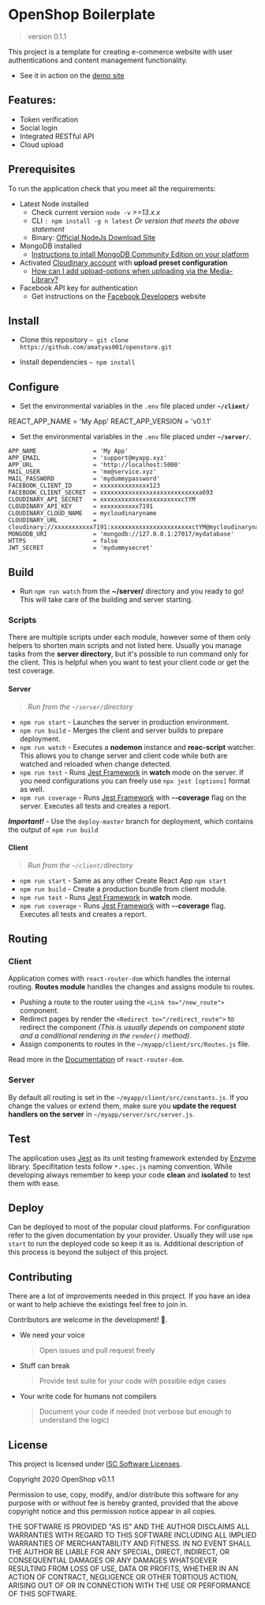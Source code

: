 # OpenShop Boilerplate

> version 0.1.1

This project is a template for creating e-commerce website with user authentications and content management functionality.

- See it in action on the [demo site](https://openshop-amatyas001.herokuapp.com/login)

## Features:

- Token verification
- Social login
- Integrated RESTful API
- Cloud upload

## Prerequisites

To run the application check that you meet all the requirements:

- Latest Node installed
  - Check current version `node -v` _>=13.x.x_
  - CLI `: npm install -g n latest` _Or version that meets the above statement_
  - Binary: [Official NodeJs Download Site](https://nodejs.org/en/download/)
- MongoDB installed
  - [Instructions to intall MongoDB Community Edition on your platform](https://docs.mongodb.com/manual/administration/install-community/)
- Activated [Cloudinary account](https://cloudinary.com/users/register/free) with **upload preset configuration**
  - [How can I add upload-options when uploading via the Media-Library?](https://support.cloudinary.com/hc/en-us/articles/208097215-How-can-I-add-upload-options-when-uploading-via-the-Media-Library-)
- Facebook API key for authentication
  - Get instructions on the [Facebook Developers](https://developers.facebook.com) website

## Install

- Clone this repository
  `~ git clone https://github.com/amatyas001/openstore.git`

- Install dependencies
  `~ npm install`

## Configure

- Set the environmental variables in the `.env` file placed under **`~/client/`**

REACT_APP_NAME = 'My App'
REACT_APP_VERSION = 'v0.1.1'

- Set the environmental variables in the `.env` file placed under **`~/server/`**.

```
APP_NAME                = 'My App'
APP_EMAIL               = 'support@myapp.xyz'
APP_URL                 = 'http://localhost:5000'
MAIL_USER               = 'me@service.xyz'
MAIL_PASSWORD           = 'mydummypassword'
FACEBOOK_CLIENT_ID      = xxxxxxxxxxxxxx123
FACEBOOK_CLIENT_SECRET  = xxxxxxxxxxxxxxxxxxxxxxxxxxxxa693
CLOUDINARY_API_SECRET   = xxxxxxxxxxxxxxxxxxxxxxxctYM
CLOUDINARY_API_KEY      = xxxxxxxxxxx7191
CLOUDINARY_CLOUD_NAME   = mycloudinaryname
CLOUDINARY_URL          = cloudinary://xxxxxxxxxxx7191:xxxxxxxxxxxxxxxxxxxxxxxctYM@mycloudinaryname
MONGODB_URI             = 'mongodb://127.0.0.1:27017/mydatabase'
HTTPS                   = false
JWT_SECRET              = 'mydummysecret'
```

## Build

- Run `npm run watch` from the **~/server/** directory and you ready to go! This will take care of the building and server starting.

### Scripts

There are multiple scripts under each module, however some of them only helpers to shorten main scripts and not listed here. Usually you manage tasks from the **server directory**, but it's possible to run command only for the client. This is helpful when you want to test your client code or get the test coverage.

#### Server

> _Run from the `~/server/`directory_

- `npm run start` - Launches the server in production environment.
- `npm run build` - Merges the client and server builds to prepare deployment.
- `npm run watch` - Executes a **nodemon** instance and **reac-script** watcher. This allows you to change server and client code while both are watched and reloaded when change detected.
- `npm run test` - Runs [Jest Framework](https://jestjs.io) in **watch** mode on the server. If you need configurations you can freely use `npx jest [options]` format as well.
- `npm run coverage` - Runs [Jest Framework](https://jestjs.io) with **--coverage** flag on the server. Executes all tests and creates a report.

**_Important!_** - Use the `deploy-master` branch for deployment, which contains the output of `npm run build`

#### Client

> _Run from the `~/client/`directory_

- `npm run start` - Same as any other Create React App `npm start`
- `npm run build` - Create a production bundle from client module.
- `npm run test` - Runs [Jest Framework](https://jestjs.io) in **watch** mode.
- `npm run coverage` - Runs [Jest Framework](https://jestjs.io) with **--coverage** flag. Executes all tests and creates a report.

## Routing

### Client

Application comes with `react-router-dom` which handles the internal routing. **Routes module** handles the changes and assigns module to routes.

- Pushing a route to the router using the `<Link to="/new_route">` component.
- Redirect pages by render the `<Redirect to="/redirect_route">` to redirect the component _(This is usually depends on component state and a conditional rendering in the `render()` method)_.
- Assign components to routes in the `~/myapp/client/src/Routes.js` file.

Read more in the [Documentation](https://reacttraining.com/react-router/web) of `react-router-dom`.

### Server

By default all routing is set in the `~/myapp/client/src/constants.js`. If you change the values or extend them, make sure you **update the request handlers on the server** in `~/myapp/server/src/server.js`.

## Test

The application uses [Jest](https://jestjs.io) as its unit testing framework extended by [Enzyme](https://enzymejs.github.io/enzyme/) library. Specifitation tests follow `*.spec.js` naming convention. While developing always remember to keep your code **clean** and **isolated** to test them with ease.

## Deploy

Can be deployed to most of the popular cloud platforms. For configuration refer to the given documentation by your provider. Usually they will use `npm start` to run the deployed code so keep it as is. Additional description of this process is beyond the subject of this project.

## Contributing

There are a lot of improvements needed in this project. If you have an idea or want to help achieve the existings feel free to join in.

Contributors are welcome in the development! :rocket:.

- We need your voice
  > Open issues and pull request freely
- Stuff can break
  > Provide test suite for your code with possible edge cases
- Your write code for humans not compilers
  > Document your code if needed (not verbose but enough to understand the logic)

## License

This project is licensed under [ISC Software Licenses](https://www.isc.org/licenses/).

Copyright 2020 OpenShop v0.1.1

Permission to use, copy, modify, and/or distribute this software for any purpose with or without fee is hereby granted, provided that the above copyright notice and this permission notice appear in all copies.

THE SOFTWARE IS PROVIDED "AS IS" AND THE AUTHOR DISCLAIMS ALL WARRANTIES WITH REGARD TO THIS SOFTWARE INCLUDING ALL IMPLIED WARRANTIES OF MERCHANTABILITY AND FITNESS. IN NO EVENT SHALL THE AUTHOR BE LIABLE FOR ANY SPECIAL, DIRECT, INDIRECT, OR CONSEQUENTIAL DAMAGES OR ANY DAMAGES WHATSOEVER RESULTING FROM LOSS OF USE, DATA OR PROFITS, WHETHER IN AN ACTION OF CONTRACT, NEGLIGENCE OR OTHER TORTIOUS ACTION, ARISING OUT OF OR IN CONNECTION WITH THE USE OR PERFORMANCE OF THIS SOFTWARE.

